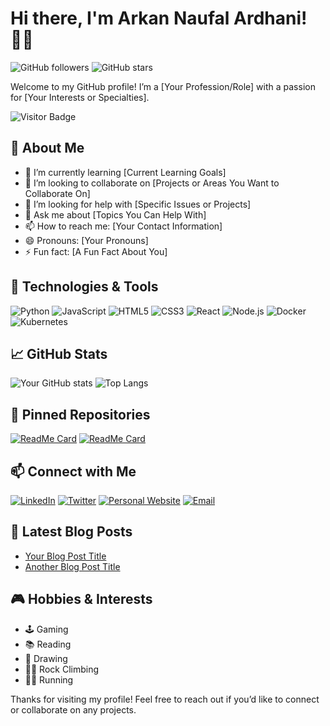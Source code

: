 # Hi there, I'm Arkan Naufal Ardhani! 👋🏻

![GitHub followers](https://img.shields.io/github/followers/arkannaufl?style=social)
![GitHub stars](https://img.shields.io/github/stars/arkannaufl?style=social)

Welcome to my GitHub profile! I’m a [Your Profession/Role] with a passion for [Your Interests or Specialties].

![Visitor Badge](https://visitor-badge.laobi.icu/badge?page_id=arkannaufl.arkannaufl)

## 🚀 About Me
- 🌱 I’m currently learning [Current Learning Goals]
- 👯 I’m looking to collaborate on [Projects or Areas You Want to Collaborate On]
- 🤔 I’m looking for help with [Specific Issues or Projects]
- 💬 Ask me about [Topics You Can Help With]
- 📫 How to reach me: [Your Contact Information]
- 😄 Pronouns: [Your Pronouns]
- ⚡ Fun fact: [A Fun Fact About You]

## 🔧 Technologies & Tools
![Python](https://img.shields.io/badge/-Python-333333?style=flat&logo=python)
![JavaScript](https://img.shields.io/badge/-JavaScript-333333?style=flat&logo=javascript)
![HTML5](https://img.shields.io/badge/-HTML5-333333?style=flat&logo=html5)
![CSS3](https://img.shields.io/badge/-CSS3-333333?style=flat&logo=css3)
![React](https://img.shields.io/badge/-React-333333?style=flat&logo=react)
![Node.js](https://img.shields.io/badge/-Node.js-333333?style=flat&logo=node.js)
![Docker](https://img.shields.io/badge/-Docker-333333?style=flat&logo=docker)
![Kubernetes](https://img.shields.io/badge/-Kubernetes-333333?style=flat&logo=kubernetes)

## 📈 GitHub Stats
![Your GitHub stats](https://github-readme-stats.vercel.app/api?username=arkannaufl&show_icons=true&hide_border=true)
![Top Langs](https://github-readme-stats.vercel.app/api/top-langs/?username=arkannaufl&layout=compact&hide_border=true)

## 📌 Pinned Repositories
[![ReadMe Card](https://github-readme-stats.vercel.app/api/pin/?username=arkannaufl&repo=repo1)](https://github.com/arkannaufl/repo1)
[![ReadMe Card](https://github-readme-stats.vercel.app/api/pin/?username=arkannaufl&repo=repo2)](https://github.com/arkannaufl/repo2)

## 📫 Connect with Me
[![LinkedIn](https://img.shields.io/badge/-LinkedIn-0077B5?style=flat&logo=linkedin)](https://linkedin.com/in/arkannaufl)
[![Twitter](https://img.shields.io/badge/-Twitter-1DA1F2?style=flat&logo=twitter)](https://twitter.com/arkannaufl)
[![Personal Website](https://img.shields.io/badge/-Website-000000?style=flat&logo=web)](https://yourwebsite.com)
[![Email](https://img.shields.io/badge/-Email-D14836?style=flat&logo=gmail)](mailto:youremail@gmail.com)

## 📝 Latest Blog Posts
<!-- BLOG-POST-LIST:START -->
- [Your Blog Post Title](https://yourblog.com/your-post)
- [Another Blog Post Title](https://yourblog.com/another-post)
<!-- BLOG-POST-LIST:END -->

## 🎮 Hobbies & Interests
- 🕹️ Gaming
- 📚 Reading
- 🎨 Drawing
- 🧗‍♂️ Rock Climbing
- 🏃‍♂️ Running

Thanks for visiting my profile! Feel free to reach out if you’d like to connect or collaborate on any projects.
